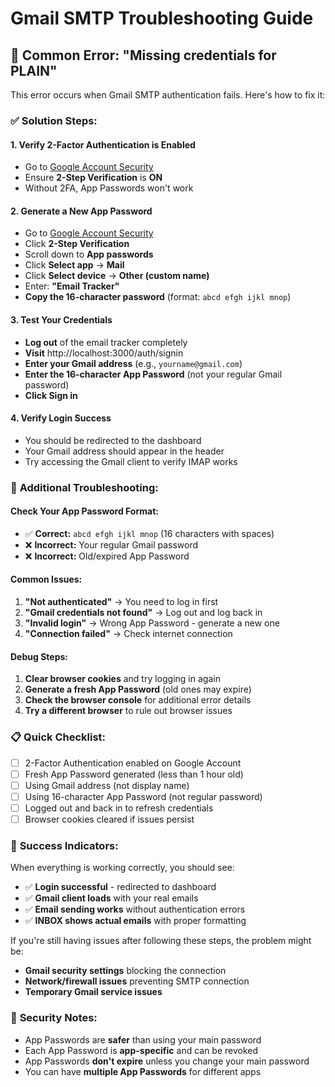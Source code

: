 # Gmail SMTP Troubleshooting Guide

## 🚨 Common Error: "Missing credentials for PLAIN"

This error occurs when Gmail SMTP authentication fails. Here's how to fix it:

### ✅ **Solution Steps:**

#### 1. **Verify 2-Factor Authentication is Enabled**
- Go to [Google Account Security](https://myaccount.google.com/security)
- Ensure **2-Step Verification** is **ON**
- Without 2FA, App Passwords won't work

#### 2. **Generate a New App Password**
- Go to [Google Account Security](https://myaccount.google.com/security)
- Click **2-Step Verification**
- Scroll down to **App passwords**
- Click **Select app** → **Mail**
- Click **Select device** → **Other (custom name)**
- Enter: **"Email Tracker"**
- **Copy the 16-character password** (format: `abcd efgh ijkl mnop`)

#### 3. **Test Your Credentials**
- **Log out** of the email tracker completely
- **Visit** http://localhost:3000/auth/signin
- **Enter your Gmail address** (e.g., `yourname@gmail.com`)
- **Enter the 16-character App Password** (not your regular Gmail password)
- **Click Sign in**

#### 4. **Verify Login Success**
- You should be redirected to the dashboard
- Your Gmail address should appear in the header
- Try accessing the Gmail client to verify IMAP works

### 🔧 **Additional Troubleshooting:**

#### Check Your App Password Format:
- ✅ **Correct:** `abcd efgh ijkl mnop` (16 characters with spaces)
- ❌ **Incorrect:** Your regular Gmail password
- ❌ **Incorrect:** Old/expired App Password

#### Common Issues:
1. **"Not authenticated"** → You need to log in first
2. **"Gmail credentials not found"** → Log out and log back in
3. **"Invalid login"** → Wrong App Password - generate a new one
4. **"Connection failed"** → Check internet connection

#### Debug Steps:
1. **Clear browser cookies** and try logging in again
2. **Generate a fresh App Password** (old ones may expire)
3. **Check the browser console** for additional error details
4. **Try a different browser** to rule out browser issues

### 📋 **Quick Checklist:**
- [ ] 2-Factor Authentication enabled on Google Account
- [ ] Fresh App Password generated (less than 1 hour old)
- [ ] Using Gmail address (not display name)  
- [ ] Using 16-character App Password (not regular password)
- [ ] Logged out and back in to refresh credentials
- [ ] Browser cookies cleared if issues persist

### 🎯 **Success Indicators:**
When everything is working correctly, you should see:
- ✅ **Login successful** - redirected to dashboard
- ✅ **Gmail client loads** with your real emails
- ✅ **Email sending works** without authentication errors
- ✅ **INBOX shows actual emails** with proper formatting

If you're still having issues after following these steps, the problem might be:
- **Gmail security settings** blocking the connection
- **Network/firewall issues** preventing SMTP connection
- **Temporary Gmail service issues**

### 🔐 **Security Notes:**
- App Passwords are **safer** than using your main password
- Each App Password is **app-specific** and can be revoked
- App Passwords **don't expire** unless you change your main password
- You can have **multiple App Passwords** for different apps